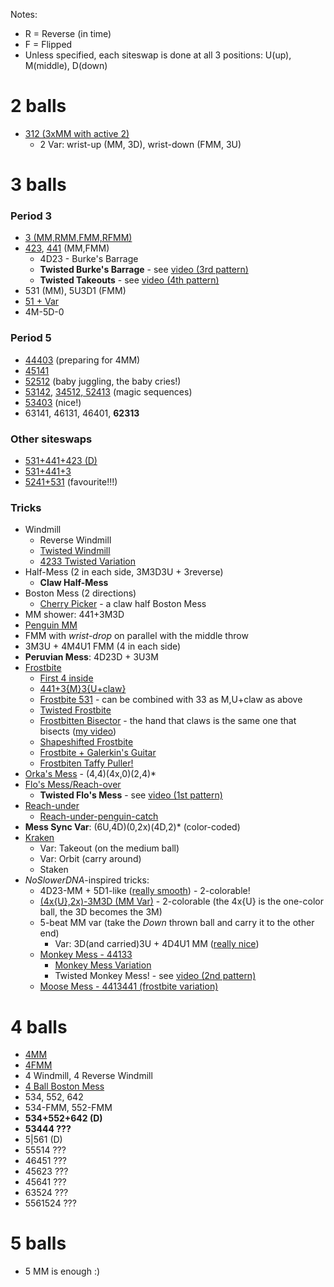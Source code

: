 Notes:
- R = Reverse (in time)
- F = Flipped
- Unless specified, each siteswap is done at all 3 positions: U(up), M(middle),
D(down)

# 2 balls

- [312 (3xMM with active 2)](https://www.instagram.com/tv/B9_3dENA-_b/)
  - 2 Var: wrist-up (MM, 3D), wrist-down (FMM, 3U)

# 3 balls

### Period 3

- [3 (MM,RMM,FMM,RFMM)](https://www.instagram.com/tv/B-ZqO9VgbhW/)
- [423](https://www.instagram.com/tv/B-cRXzog5pQ/), [441](https://www.instagram.com/tv/B-eqNqUg3ED/) (MM,FMM)
  - 4D23 - Burke's Barrage
  - **Twisted Burke's Barrage** - see [video (3rd pattern)](https://www.instagram.com/p/CA-3M4XAvN2/)
  - **Twisted Takeouts** - see [video (4th pattern)](https://www.instagram.com/p/CA-3M4XAvN2/)
- 531 (MM), 5U3D1 (FMM)
- [51 + Var](https://www.instagram.com/tv/B-Nakt2ACDU/)
- 4M-5D-0

### Period 5

- [44403](https://www.instagram.com/tv/B-UaOtPAvYN/) (preparing for 4MM)
- [45141](https://www.instagram.com/tv/B-Nakt2ACDU/)
- [52512](https://www.instagram.com/tv/B-KpToKg5x_/) (baby juggling, the baby cries!)
- [53142](https://www.instagram.com/tv/B-KpToKg5x_/), [34512, 52413](https://www.instagram.com/tv/B-CcpDEA4pH/) (magic sequences)
- [53403](https://www.instagram.com/tv/B-UaOtPAvYN/) (nice!)
- 63141, 46131, 46401, **62313**

### Other siteswaps

- [531+441+423 (D)](https://www.instagram.com/tv/B-ibBaagZ_R/)
- [531+441+3](https://www.instagram.com/tv/B-ibBaagZ_R/)
- [5241+531](https://www.instagram.com/tv/B-ibBaagZ_R/) (favourite!!!)

### Tricks

- Windmill
  - Reverse Windmill
  - [Twisted Windmill](https://www.instagram.com/p/BewpyxGg_DP/)
  - [4233 Twisted Variation](https://www.instagram.com/p/CBBCgKrACeM/)
- Half-Mess (2 in each side, 3M3D3U + 3reverse)
  - **Claw Half-Mess**
- Boston Mess (2 directions)
  - [Cherry Picker](http://www.libraryofjuggling.com/Tricks/3balltricks/CherryPicker.html) - a claw half Boston Mess
- MM shower: 441+3M3D
- [Penguin MM](https://www.instagram.com/tv/B-PblMDAD9A/)
- FMM with *wrist-drop* on parallel with the middle throw
- 3M3U + 4M4U1 FMM (4 in each side)
- **Peruvian Mess**: 4D23D + 3U3M
- [Frostbite](https://youtu.be/UpTUpHQlMas)
  - [First 4 inside](https://youtu.be/nP0364EYuxc?t=7)
  - [441+3{M}3{U+claw}](https://youtu.be/nP0364EYuxc?t=28)
  - [Frostbite 531](https://youtu.be/cUfOLJbIMQ4?t=52) - can be combined with 33 as M,U+claw as above
  - [Twisted Frostbite](https://youtu.be/nP0364EYuxc?t=57)
  - [Frostbitten Bisector](https://youtu.be/nP0364EYuxc?t=96) - the hand that claws is the same one that bisects ([my video](https://www.instagram.com/p/CCTmkhwgV3Q/))
  - [Shapeshifted Frostbite](https://youtu.be/nP0364EYuxc?t=119)
  - [Frostbite + Galerkin's Guitar](https://www.instagram.com/p/CAZFMX_g6St/)
  - [Frostbiten Taffy Puller!](https://youtu.be/AMl03FZtLp8?t=38)
- [Orka's Mess](https://youtu.be/Iv4U7EHWMKc) - (4,4)(4x,0)(2,4)\*
- [Flo's Mess/Reach-over](https://youtu.be/qRvepXfoyZ0?t=183)
  - **Twisted Flo's Mess** - see [video (1st pattern)](https://www.instagram.com/p/CA-3M4XAvN2/)
- [Reach-under](https://youtu.be/qRvepXfoyZ0?t=263)
  - [Reach-under-penguin-catch](https://www.instagram.com/tv/B-PblMDAD9A/)
- **Mess Sync Var**: (6U,4D)(0,2x)(4D,2)\* (color-coded)
- [Kraken](https://youtu.be/K8rw8gxM2CA)
  - Var: Takeout (on the medium ball)
  - Var: Orbit (carry around)
  - Staken
- *NoSlowerDNA*-inspired tricks:
  - 4D23-MM + 5D1-like ([really smooth](https://youtu.be/cUfOLJbIMQ4?t=90)) - 2-colorable!
  - [(4x{U},2x)-3M3D (MM Var)](https://youtu.be/cUfOLJbIMQ4?t=141) - 2-colorable (the 4x{U} is the one-color ball, the 3D becomes the 3M)
  - 5-beat MM var (take the *Down* thrown ball and carry it to the other end)     
    - Var: 3D(and carried)3U + 4D4U1 MM ([really nice](https://youtu.be/QyQ9pNvy4bY?t=95))
  - [Monkey Mess - 44133](https://youtu.be/zJNVgO7RT10?t=29)
    - [Monkey Mess Variation](https://www.instagram.com/p/Bccc2KRAt9w/)
    - Twisted Monkey Mess! - see [video (2nd pattern)](https://www.instagram.com/p/CBFzuH4A3xc/)
  - [Moose Mess - 4413441 (frostbite variation)](https://youtu.be/zJNVgO7RT10?t=16)

# 4 balls

- [4MM](https://www.instagram.com/tv/B_2a6xTAipu/)
- [4FMM](https://www.instagram.com/tv/CAAWkh9AJQK/)
- 4 Windmill, 4 Reverse Windmill
- [4 Ball Boston Mess](https://www.instagram.com/tv/CAkTvd2AVxK/)
- 534, 552, 642
- 534-FMM, 552-FMM
- **534+552+642 (D)**
- **53444 ???**
- 5|561 (D)
- 55514 ???
- 46451 ???
- 45623 ???
- 45641 ???
- 63524 ???
- 5561524 ???

# 5 balls

- 5 MM is enough :)

